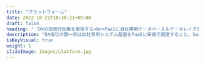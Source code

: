 ```yaml
---
title: "プラットフォーム"
date: 2022-10-21T10:35:21+09:00
draft: false
heading: "「DXの投資対効果を実現する<br>PaaSに自社専用データベース＆データレイクを構築"
description: "DX成功の第一歩は自社専用システム基盤をPaaSに安価で調達すること。SaaSやパッケージに頼ることなく、容量や機能制限のないデータベース・データレイクをPaaSに構築することで、DXの「投資対効果」を実現します。"
isKeyVisual: true
weight: 1
slideImage: images/platform.jpg
---
```

